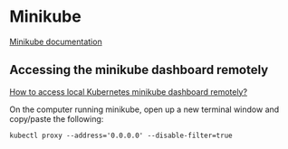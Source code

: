 # Minikube

[Minikube documentation](https://minikube.sigs.k8s.io/docs/)


## Accessing the minikube dashboard remotely
[How to access local Kubernetes minikube dashboard remotely?](https://stackoverflow.com/a/53346813)

On the computer running minikube, open up a new terminal window and copy/paste the following:
```none
kubectl proxy --address='0.0.0.0' --disable-filter=true
```

